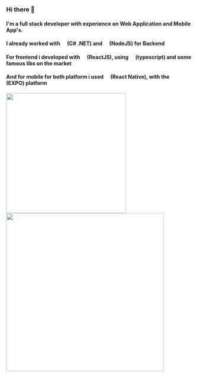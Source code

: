 ### Hi there 👋

#### I'm a full stack developer with experience on Web Application and Mobile App's. 

#### I already worked with <img src="https://seeklogo.com/images/C/c-logo-A44DB3D53C-seeklogo.com.png" width="12" /> (C# .NET) and <img src="https://static-00.iconduck.com/assets.00/node-js-icon-476x512-u55ilfsp.png" width="12" /> (NodeJS) for Backend

#### For frontend i developed with <img src="https://upload.wikimedia.org/wikipedia/commons/thumb/a/a7/React-icon.svg/512px-React-icon.svg.png" width="12" /> (ReactJS), using <img src="https://upload.wikimedia.org/wikipedia/commons/4/4c/Typescript_logo_2020.svg" width="12" /> (typescript) and some famous libs on the market

#### And for mobile for both platform i used <img src="https://upload.wikimedia.org/wikipedia/commons/thumb/a/a7/React-icon.svg/512px-React-icon.svg.png" width="12" /> (React Native), with the <img src="https://avatars.githubusercontent.com/u/12504344?s=200&v=4" width="12" /> (EXPO) platform 


<img src="https://github-readme-stats.vercel.app/api/top-langs/?username=MarceloHBoff&layout=compact&theme=cobalt" width="324" />
<img src="https://github-readme-stats.vercel.app/api?username=MarceloHBoff&show_icons=true&theme=cobalt" width="426" />
